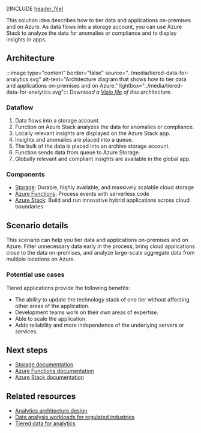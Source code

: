 [!INCLUDE [header_file](../../../includes/sol-idea-header.md)]

This solution idea describes how to tier data and applications on-premises and on Azure. As data flows into a storage account, you can use Azure Stack to analyze the data for anomalies or compliance and to display insights in apps. 

## Architecture

:::image type="content" border="false" source="../media/tiered-data-for-analytics.svg" alt-text="Architecture diagram that shows  how to tier data and applications on-premises and on Azure." lightbox="../media/tiered-data-for-analytics.svg":::
*Download a [Visio file](https://arch-center.azureedge.net/tiered-data-for-analytics.vsdx) of this architecture.*

### Dataflow

1. Data flows into a storage account.
1. Function on Azure Stack analyzes the data for anomalies or compliance.
1. Locally relevant insights are displayed on the Azure Stack app.
1. Insights and anomalies are placed into a queue.
1. The bulk of the data is placed into an archive storage account.
1. Function sends data from queue to Azure Storage.
1. Globally relevant and compliant insights are available in the global app.

### Components

* [Storage](https://azure.microsoft.com/services/storage): Durable, highly available, and massively scalable cloud storage
* [Azure Functions](https://azure.microsoft.com/services/functions): Process events with serverless code
* [Azure Stack](https://azure.microsoft.com/overview/azure-stack): Build and run innovative hybrid applications across cloud boundaries

## Scenario details

This scenario can help you tier data and applications on-premises and on Azure. Filter unnecessary data early in the process, bring cloud applications close to the data on-premises, and analyze large-scale aggregate data from multiple locations on Azure.

### Potential use cases

Tiered applications provide the following benefits:

- The ability to update the technology stack of one tier without affecting other areas of the application.
- Development teams work on their own areas of expertise.
- Able to scale the application.
- Adds reliability and more independence of the underlying servers or services.

## Next steps

* [Storage documentation](/azure/storage)
* [Azure Functions documentation](/azure/azure-functions)
* [Azure Stack documentation](/azure/azure-stack/user/azure-stack-solution-staged-data-analytics)

## Related resources

- [Analytics architecture design](../../solution-ideas/articles/analytics-start-here.yml)
- [Data analysis workloads for regulated industries](/azure/architecture/example-scenario/data/data-warehouse)
- [Tiered data for analytics](../../example-scenario/hybrid/hybrid-tiered-data-analytics.yml)
